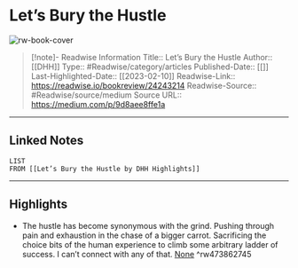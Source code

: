 # Let’s Bury the Hustle

![rw-book-cover](https://readwise-assets.s3.amazonaws.com/static/images/article4.6bc1851654a0.png)
<br>
>[!note]- Readwise Information
>Title:: Let’s Bury the Hustle
>Author:: [[DHH]]
>Type:: #Readwise/category/articles
>Published-Date:: [[]]
>Last-Highlighted-Date:: [[2023-02-10]]
>Readwise-Link:: https://readwise.io/bookreview/24243214
>Readwise-Source:: #Readwise/source/medium
>Source URL:: https://medium.com/p/9d8aee8ffe1a
--- 

## Linked Notes
```dataview
LIST
FROM [[Let’s Bury the Hustle by DHH Highlights]]
```

---

## Highlights
- The hustle has become synonymous with the grind. Pushing through pain and exhaustion in the chase of a bigger carrot. Sacrificing the choice bits of the human experience to climb some arbitrary ladder of success. I can’t connect with any of that. [None](https://readwise.io/open/473862745) ^rw473862745
